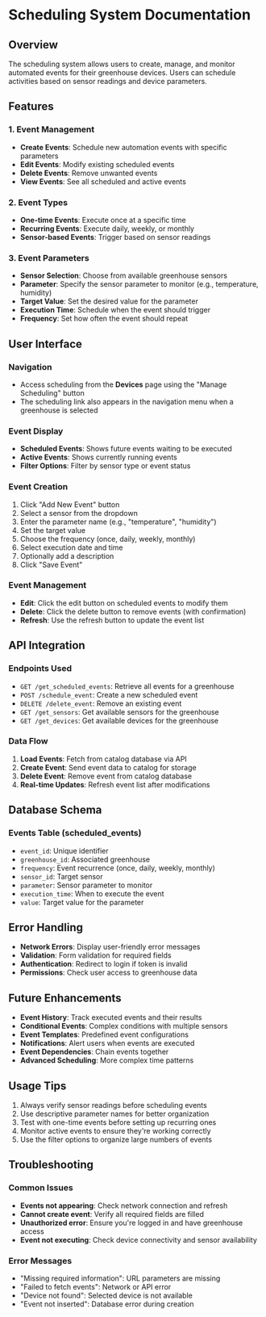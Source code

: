 # Scheduling System Documentation

## Overview
The scheduling system allows users to create, manage, and monitor automated events for their greenhouse devices. Users can schedule activities based on sensor readings and device parameters.

## Features

### 1. Event Management
- **Create Events**: Schedule new automation events with specific parameters
- **Edit Events**: Modify existing scheduled events
- **Delete Events**: Remove unwanted events
- **View Events**: See all scheduled and active events

### 2. Event Types
- **One-time Events**: Execute once at a specific time
- **Recurring Events**: Execute daily, weekly, or monthly
- **Sensor-based Events**: Trigger based on sensor readings

### 3. Event Parameters
- **Sensor Selection**: Choose from available greenhouse sensors
- **Parameter**: Specify the sensor parameter to monitor (e.g., temperature, humidity)
- **Target Value**: Set the desired value for the parameter
- **Execution Time**: Schedule when the event should trigger
- **Frequency**: Set how often the event should repeat

## User Interface

### Navigation
- Access scheduling from the **Devices** page using the "Manage Scheduling" button
- The scheduling link also appears in the navigation menu when a greenhouse is selected

### Event Display
- **Scheduled Events**: Shows future events waiting to be executed
- **Active Events**: Shows currently running events
- **Filter Options**: Filter by sensor type or event status

### Event Creation
1. Click "Add New Event" button
2. Select a sensor from the dropdown
3. Enter the parameter name (e.g., "temperature", "humidity")
4. Set the target value
5. Choose the frequency (once, daily, weekly, monthly)
6. Select execution date and time
7. Optionally add a description
8. Click "Save Event"

### Event Management
- **Edit**: Click the edit button on scheduled events to modify them
- **Delete**: Click the delete button to remove events (with confirmation)
- **Refresh**: Use the refresh button to update the event list

## API Integration

### Endpoints Used
- `GET /get_scheduled_events`: Retrieve all events for a greenhouse
- `POST /schedule_event`: Create a new scheduled event
- `DELETE /delete_event`: Remove an existing event
- `GET /get_sensors`: Get available sensors for the greenhouse
- `GET /get_devices`: Get available devices for the greenhouse

### Data Flow
1. **Load Events**: Fetch from catalog database via API
2. **Create Event**: Send event data to catalog for storage
3. **Delete Event**: Remove event from catalog database
4. **Real-time Updates**: Refresh event list after modifications

## Database Schema

### Events Table (scheduled_events)
- `event_id`: Unique identifier
- `greenhouse_id`: Associated greenhouse
- `frequency`: Event recurrence (once, daily, weekly, monthly)
- `sensor_id`: Target sensor
- `parameter`: Sensor parameter to monitor
- `execution_time`: When to execute the event
- `value`: Target value for the parameter

## Error Handling
- **Network Errors**: Display user-friendly error messages
- **Validation**: Form validation for required fields
- **Authentication**: Redirect to login if token is invalid
- **Permissions**: Check user access to greenhouse data

## Future Enhancements
- **Event History**: Track executed events and their results
- **Conditional Events**: Complex conditions with multiple sensors
- **Event Templates**: Predefined event configurations
- **Notifications**: Alert users when events are executed
- **Event Dependencies**: Chain events together
- **Advanced Scheduling**: More complex time patterns

## Usage Tips
1. Always verify sensor readings before scheduling events
2. Use descriptive parameter names for better organization
3. Test with one-time events before setting up recurring ones
4. Monitor active events to ensure they're working correctly
5. Use the filter options to organize large numbers of events

## Troubleshooting

### Common Issues
- **Events not appearing**: Check network connection and refresh
- **Cannot create event**: Verify all required fields are filled
- **Unauthorized error**: Ensure you're logged in and have greenhouse access
- **Event not executing**: Check device connectivity and sensor availability

### Error Messages
- "Missing required information": URL parameters are missing
- "Failed to fetch events": Network or API error
- "Device not found": Selected device is not available
- "Event not inserted": Database error during creation

